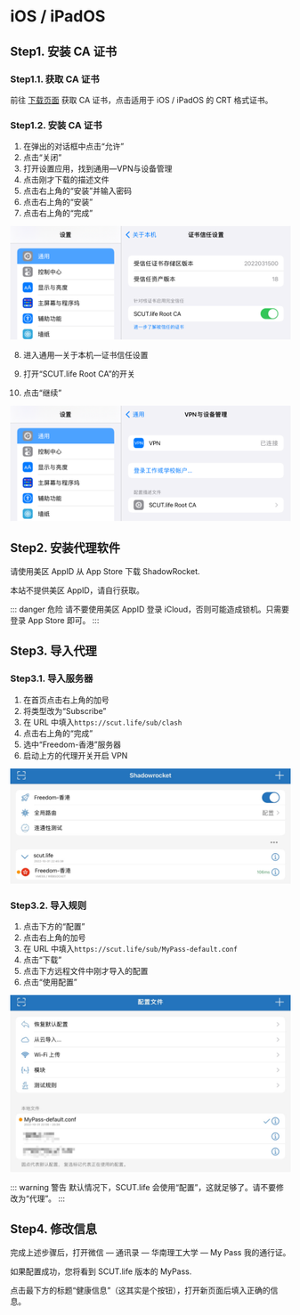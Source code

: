 # iOS / iPadOS

## Step1. 安装 CA 证书

### Step1.1. 获取 CA 证书

前往 [下载页面](/download/) 获取 CA 证书，点击适用于 iOS / iPadOS 的 CRT 格式证书。

### Step1.2. 安装 CA 证书

1. 在弹出的对话框中点击“允许”
2. 点击“关闭”
3. 打开设置应用，找到通用—VPN与设备管理
4. 点击刚才下载的描述文件
5. 点击右上角的“安装”并输入密码
6. 点击右上角的“安装”
7. 点击右上角的“完成”

![image-20221031230416624](assets/image-20221031230416624.png)

8. 进入通用—关于本机—证书信任设置

9. 打开“SCUT.life Root CA”的开关

10. 点击“继续”

![image-20221031223945148](assets/image-20221031224131038.png)

## Step2. 安装代理软件

请使用美区 AppID 从 App Store 下载 ShadowRocket.

本站不提供美区 AppID，请自行获取。

::: danger 危险
请不要使用美区 AppID 登录 iCloud，否则可能造成锁机。只需要登录 App Store 即可。
:::

## Step3. 导入代理

### Step3.1. 导入服务器

1. 在首页点击右上角的加号
2. 将类型改为“Subscribe”
3. 在 URL 中填入```https://scut.life/sub/clash```
4. 点击右上角的“完成”
5. 选中“Freedom-香港”服务器
6. 启动上方的代理开关开启 VPN

![image-20221031225951212](assets/image-20221031225951212.png)

### Step3.2. 导入规则

1. 点击下方的“配置”
2. 点击右上角的加号
3. 在 URL 中填入```https://scut.life/sub/MyPass-default.conf```
4. 点击“下载”
5. 点击下方远程文件中刚才导入的配置
6. 点击“使用配置”

![image-20221031230138934](assets/image-20221031230138934.png)

::: warning 警告
默认情况下，SCUT.life 会使用“配置”，这就足够了。请不要修改为“代理”。
:::

## Step4. 修改信息

完成上述步骤后，打开微信 — 通讯录 — 华南理工大学 — My Pass 我的通行证。

如果配置成功，您将看到 SCUT.life 版本的 MyPass.

点击最下方的标题“健康信息”（这其实是个按钮），打开新页面后填入正确的信息。
